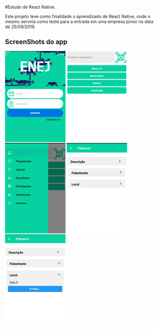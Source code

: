 #Estudo de React Native.

Este projeto teve como finalidade o aprendizado de React Native, onde o mesmo serviria como teste para a entrada em uma empresa júnior na data de 25/09/2019.

## ScreenShots do app

<img src="screenshots/shreen1.jpg" width=200 heigth=300> <img src="screenshots/shreen2.jpg" width=200 heigth=300> <img src="screenshots/shreen3.jpg" width=200 heigth=300> <img src="screenshots/shreen4.jpg" width=200 heigth=300> <img src="screenshots/shreen5.jpg" width=200 heigth=300>



